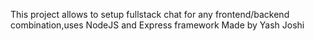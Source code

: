 

This project allows to setup fullstack chat for any frontend/backend combination,uses NodeJS and Express framework
Made by Yash Joshi
